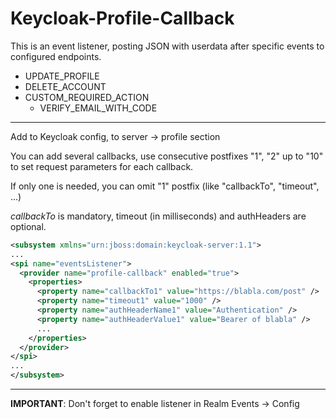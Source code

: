 # Keycloak-Profile-Callback

This is an event listener, posting JSON with userdata after specific events to configured endpoints. 
- UPDATE_PROFILE
- DELETE_ACCOUNT
- CUSTOM_REQUIRED_ACTION
  - VERIFY_EMAIL_WITH_CODE

----

Add to Keycloak config, to server -> profile section 

You can add several callbacks, use consecutive postfixes "1", "2" up to "10" to set request parameters for each callback.

If only one is needed, you can omit "1" postfix (like "callbackTo", "timeout", ...)

*callbackTo* is mandatory, timeout (in milliseconds) and authHeaders are optional.
```xml
<subsystem xmlns="urn:jboss:domain:keycloak-server:1.1">
...
<spi name="eventsListener">
  <provider name="profile-callback" enabled="true">
    <properties>
      <property name="callbackTo1" value="https://blabla.com/post" />
      <property name="timeout1" value="1000" />
      <property name="authHeaderName1" value="Authentication" />
      <property name="authHeaderValue1" value="Bearer of blabla" />
      ...
    </properties>
  </provider>
</spi>
...
</subsystem>
```

----

**IMPORTANT**: Don't forget to enable listener in Realm Events -> Config
